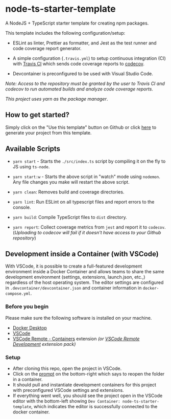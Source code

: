 # node-ts-starter-template

A NodeJS + TypeScript starter template for creating npm packages.

This template includes the following configuration/setup:

- ESLint as linter, Prettier as formatter, and Jest as the test runner and code coverage report generator.

- A simple configuration (`.travis.yml`) to setup continuous integration (CI) with [Travis CI](https://travis-ci.com/) which sends code coverage reports to [codecov](https://codecov.io).

- Devcontainer is preconfigured to be used with Visual Studio Code.

_Note: Access to the repository must be granted by the user to Travis CI and codecov to run automated builds and analyze code coverage reports_.

_This project uses yarn as the package manager_.

## How to get started?

Simply click on the "Use this template" button on Github or click [here](https://github.com/ukalwa/node-ts-starter-template/generate) to generate your project from this template.

## Available Scripts

- `yarn start` - Starts the `./src/index.ts` script by compiling it on the fly to JS using `ts-node`.

- `yarn start:w` - Starts the above script in "watch" mode using `nodemon`. Any file changes you make will restart the above script.

- `yarn clean`: Removes build and coverage directories.

- `yarn lint`: Run ESLint on all typescript files and report errors to the console.

- `yarn build`: Compile TypeScript files to `dist` directory.

- `yarn report`: Collect coverage metrics from `jest` and report it to `codecov`. (_Uploading to codecov will fail if it doesn't have access to your Github repository_)

## Development inside a Container (with VSCode)

With VSCode, it is possible to create a full-featured development environment inside a Docker Container and allows teams to share the same development environment (settings, extensions, launch.json, etc.,) regardless of the host operating system. The editor settings are configured in `.devcontainer/devcontainer.json` and container information in `docker-compose.yml`.

### Before you begin

Please make sure the following software is installed on your machine.

- [Docker Desktop]
- [VSCode]
- [VSCode Remote - Containers] extension _(or [VSCode Remote Development] extension pack)_

### Setup

- After cloning this repo, open the project in VSCode.
- Click on the [prompt] on the bottom-right which says to reopen the folder in a container.
- It should pull and instantiate development containers for this project with preconfigured VSCode settings and extensions.
- If everything went well, you should see the project open in the VSCode editor with the bottom-left showing `Dev Container: node-ts-starter-template`, which indicates the editor is successfully connected to the docker container.

[docker desktop]: https://www.docker.com/products/docker-desktop
[vscode]: https://code.visualstudio.com/Download
[vscode remote - containers]: https://marketplace.visualstudio.com/items?itemName=ms-vscode-remote.remote-containers
[vscode remote development]: https://marketplace.visualstudio.com/items?itemName=ms-vscode-remote.vscode-remote-extensionpack
[prompt]: https://code.visualstudio.com/docs/remote/containers#_adding-configuration-files-to-public-or-private-repositories
